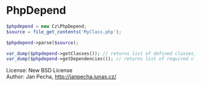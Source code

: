 PhpDepend
=========

``` php
$phpdepend = new Cz\PhpDepend;
$source = file_get_contents('MyClass.php');

$phpdepend->parse($source);

var_dump($phpdepend->getClasses()); // returns list of defined classes, interfaces & traits
var_dump($phpdepend->getDependencies()); // returns list of required classes, interfaces & traits
```

License: New BSD License
<br>Author: Jan Pecha, http://janpecha.iunas.cz/

